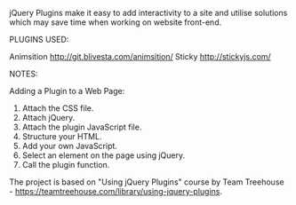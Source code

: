 jQuery Plugins make it easy to add interactivity to a site and utilise solutions which may save time  when working on website front-end.


PLUGINS USED:

Animsition http://git.blivesta.com/animsition/
Sticky http://stickyjs.com/ 

NOTES:

Adding a Plugin to a Web Page:

1. Attach the CSS file.
2. Attach jQuery.
3. Attach the plugin JavaScript file.
4. Structure your HTML.
5. Add your own JavaScript.
6. Select an element on the page using jQuery.
		<script>
			$(".animsition")
		</script>	
7. Call the plugin function.
		<script>
			$(".animsition").animsition();
		</script>
		

The project is based on "Using jQuery Plugins" course by Team Treehouse - https://teamtreehouse.com/library/using-jquery-plugins.		